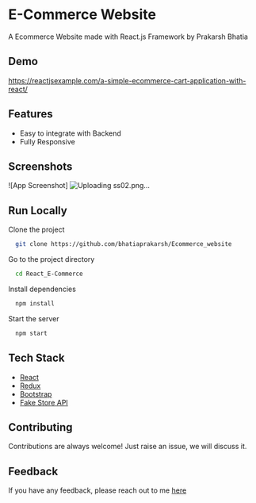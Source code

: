 # E-Commerce Website

A Ecommerce Website made with React.js Framework by Prakarsh Bhatia


## Demo

https://reactjsexample.com/a-simple-ecommerce-cart-application-with-react/

## Features

- Easy to integrate with Backend
- Fully Responsive


## Screenshots

![App Screenshot]
![Uploading ss02.png…]()



## Run Locally

Clone the project

```bash
  git clone https://github.com/bhatiaprakarsh/Ecommerce_website
```

Go to the project directory

```bash
  cd React_E-Commerce
```

Install dependencies

```bash
  npm install
```

Start the server

```bash
  npm start
```



## Tech Stack

* [React](https://reactjs.org/)
* [Redux](https://redux.js.org/)
* [Bootstrap](https://getbootstrap.com/)
* [Fake Store API](https://fakestoreapi.com/)

## Contributing

Contributions are always welcome!
Just raise an issue, we will discuss it.


## Feedback

If you have any feedback, please reach out to me [here](https://ssahibsingh.github.io/#contact)


